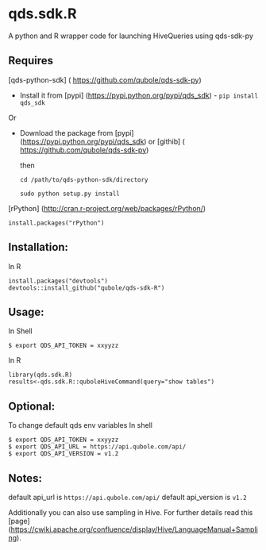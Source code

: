 qds.sdk.R
=========
A python and R wrapper code for launching HiveQueries using qds-sdk-py

Requires
--------
[qds-python-sdk] ( https://github.com/qubole/qds-sdk-py)


+ Install it from [pypi] (https://pypi.python.org/pypi/qds_sdk) - `pip install qds_sdk`

Or 

+ Download the package from [pypi] (https://pypi.python.org/pypi/qds_sdk) or [githib] ( https://github.com/qubole/qds-sdk-py)  
  
  then
  
    `cd /path/to/qds-python-sdk/directory`

    `sudo python setup.py install`

[rPython] (http://cran.r-project.org/web/packages/rPython/)

    install.packages("rPython")

Installation:
-------------
In R
  
    install.packages("devtools")
    devtools::install_github("qubole/qds-sdk-R")

Usage:
------
In Shell

    $ export QDS_API_TOKEN = xxyyzz
  
In R

    library(qds.sdk.R)
    results<-qds.sdk.R::quboleHiveCommand(query="show tables")

Optional:
---------
To change default qds env variables
In shell

    $ export QDS_API_TOKEN = xxyyzz
    $ export QDS_API_URL = https://api.qubole.com/api/
    $ export QDS_API_VERSION = v1.2

Notes:
------

default api_url is `https://api.qubole.com/api/`
default api_version is `v1.2`

Additionally you can also use sampling in Hive. For further details read this [page] (https://cwiki.apache.org/confluence/display/Hive/LanguageManual+Sampling).
